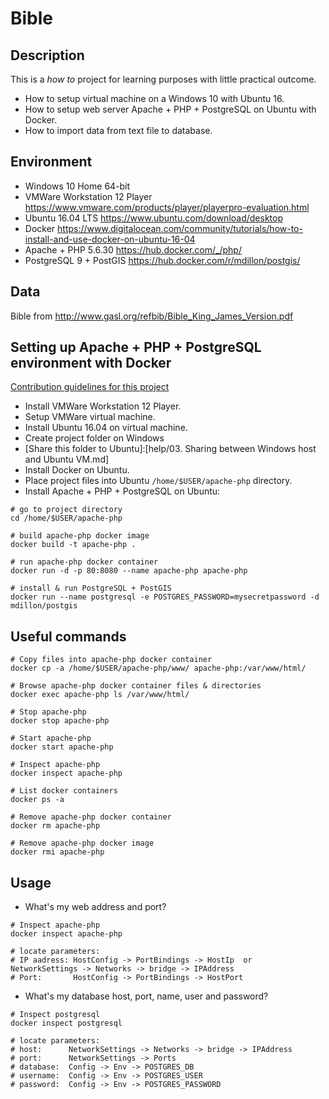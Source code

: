 # Bible

## Description

This is a _how to_ project for learning purposes with little practical outcome.
* How to setup virtual machine on a Windows 10 with Ubuntu 16.
* How to setup web server Apache + PHP + PostgreSQL on Ubuntu with Docker.
* How to import data from text file to database.


## Environment

* Windows 10 Home 64-bit
* VMWare Workstation 12 Player https://www.vmware.com/products/player/playerpro-evaluation.html
* Ubuntu 16.04 LTS https://www.ubuntu.com/download/desktop
* Docker https://www.digitalocean.com/community/tutorials/how-to-install-and-use-docker-on-ubuntu-16-04
* Apache + PHP 5.6.30 https://hub.docker.com/_/php/
* PostgreSQL 9 + PostGIS  https://hub.docker.com/r/mdillon/postgis/


## Data

Bible from http://www.gasl.org/refbib/Bible_King_James_Version.pdf


## Setting up Apache + PHP + PostgreSQL environment with Docker

[Contribution guidelines for this project](docs/CONTRIBUTING.md)

* Install VMWare Workstation 12 Player.
* Setup VMWare virtual machine.
* Install Ubuntu 16.04 on virtual machine.
* Create project folder on Windows
* [Share this folder to Ubuntu]:[help/03. Sharing between Windows host and Ubuntu VM.md]
* Install Docker on Ubuntu.
* Place project files into Ubuntu `/home/$USER/apache-php` directory.
* Install Apache + PHP + PostgreSQL on Ubuntu:
```
# go to project directory
cd /home/$USER/apache-php

# build apache-php docker image
docker build -t apache-php .

# run apache-php docker container
docker run -d -p 80:8080 --name apache-php apache-php

# install & run PostgreSQL + PostGIS
docker run --name postgresql -e POSTGRES_PASSWORD=mysecretpassword -d mdillon/postgis
```

## Useful commands

```
# Copy files into apache-php docker container
docker cp -a /home/$USER/apache-php/www/ apache-php:/var/www/html/

# Browse apache-php docker container files & directories
docker exec apache-php ls /var/www/html/

# Stop apache-php
docker stop apache-php

# Start apache-php
docker start apache-php

# Inspect apache-php
docker inspect apache-php

# List docker containers
docker ps -a

# Remove apache-php docker container
docker rm apache-php

# Remove apache-php docker image
docker rmi apache-php
```

## Usage

* What's my web address and port?
```
# Inspect apache-php
docker inspect apache-php

# locate parameters:
# IP aadress: HostConfig -> PortBindings -> HostIp  or  NetworkSettings -> Networks -> bridge -> IPAddress
# Port:       HostConfig -> PortBindings -> HostPort
```

* What's my database host, port, name, user and password?
```
# Inspect postgresql
docker inspect postgresql

# locate parameters:
# host:      NetworkSettings -> Networks -> bridge -> IPAddress
# port:      NetworkSettings -> Ports
# database:  Config -> Env -> POSTGRES_DB
# username:  Config -> Env -> POSTGRES_USER
# password:  Config -> Env -> POSTGRES_PASSWORD
```
